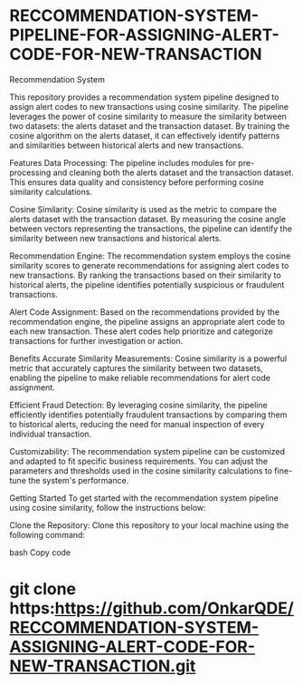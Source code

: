 # RECCOMMENDATION-SYSTEM-PIPELINE-FOR-ASSIGNING-ALERT-CODE-FOR-NEW-TRANSACTION 
Recommendation System

This repository provides a recommendation system pipeline designed to assign alert codes to new transactions using cosine similarity. The pipeline leverages the power of cosine similarity to measure the similarity between two datasets: the alerts dataset and the transaction dataset. By training the cosine algorithm on the alerts dataset, it can effectively identify patterns and similarities between historical alerts and new transactions.

Features
Data Processing: The pipeline includes modules for pre-processing and cleaning both the alerts dataset and the transaction dataset. This ensures data quality and consistency before performing cosine similarity calculations.

Cosine Similarity: Cosine similarity is used as the metric to compare the alerts dataset with the transaction dataset. By measuring the cosine angle between vectors representing the transactions, the pipeline can identify the similarity between new transactions and historical alerts.

Recommendation Engine: The recommendation system employs the cosine similarity scores to generate recommendations for assigning alert codes to new transactions. By ranking the transactions based on their similarity to historical alerts, the pipeline identifies potentially suspicious or fraudulent transactions.

Alert Code Assignment: Based on the recommendations provided by the recommendation engine, the pipeline assigns an appropriate alert code to each new transaction. These alert codes help prioritize and categorize transactions for further investigation or action.

Benefits
Accurate Similarity Measurements: Cosine similarity is a powerful metric that accurately captures the similarity between two datasets, enabling the pipeline to make reliable recommendations for alert code assignment.

Efficient Fraud Detection: By leveraging cosine similarity, the pipeline efficiently identifies potentially fraudulent transactions by comparing them to historical alerts, reducing the need for manual inspection of every individual transaction.

Customizability: The recommendation system pipeline can be customized and adapted to fit specific business requirements. You can adjust the parameters and thresholds used in the cosine similarity calculations to fine-tune the system's performance.

Getting Started
To get started with the recommendation system pipeline using cosine similarity, follow the instructions below:

Clone the Repository: Clone this repository to your local machine using the following command:

bash
Copy code
# git clone https:https://github.com/OnkarQDE/RECCOMMENDATION-SYSTEM-ASSIGNING-ALERT-CODE-FOR-NEW-TRANSACTION.git


